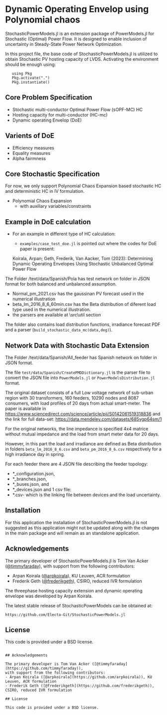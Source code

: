 # Dynamic Operating Envelop using Polynomial chaos

StochasticPowerModels.jl is an extension package of PowerModels.jl for 
Stochastic (Optimal) Power Flow. It is designed to enable inclusion of 
uncertainty in Steady-State Power Network Optimization. 

In this project file, the base code of StochasticPowerModels.jl is utilized to obtain Stochastic PV hosting capacity of LVDS. Activating the environment should be enough using:
 ```
    using Pkg
    Pkg.activate(".")
    Pkg.instantiate()
```
## Core Problem Specification

- Stochastic multi-conductor Optimal Power Flow (sOPF-MC) HC
- Hosting capacity for multi-conductor (HC-mc)
- Dynamic operating Envelop (DoE)


## Varients of DoE

- Efficiency measures
- Equality measures
- Alpha fairmness

## Core Stochastic Specification
For now, we only support Polynomial Chaos Expansion based stochastic HC and deterministic HC in IV formulation.

- Polynomial Chaos Expansion
    - with auxiliary variables/constraints

## Example in DoE calculation
- For an example in different type of HC calculation:
    - `examples/case_test_doe.jl` is pointed out where the codes for DoE paper is present:
    
    Koirala, Arpan; Geth, Frederik, Van Aacker, Tom (2023): Determining Dynamic Operating Envelopes Using Stochastic Unbalanced Optimal Power Flow 

The Folder /text/data/Spanish/Pola has test network on folder in JSON format for both balanced and unbalanced assumption.
- Normal_pm_2021.csv has the gaussinan PV forecast used in the numerical illustration
- beta_lm_2016_8_6_60min.csv has the Beta distribution of diferent load type used in the numerical illustration.
- the parsers are available at \src\util section

The folder also contains load distribution functions, irradiance forecast PDF and a parser (`build_stochastic_data_mc(data,deg)`).
    
## Network Data with Stochastic Data Extension
The Folder /text/data/Spanish/All_feeder has Spanish network on folder in JSON format. 

The file `test/data/Spanish/CreatePMDDictionary.jl` is the parser file to convert the JSON file into `PowerModels.jl` or `PowerModelsDistribution.jl` format.

The original dataset consists of a full Low voltage network of sub-urban region with 30 transformers, 160 feeders, 10290 nodes and 8087 consumers, with load profiles of 20 days from actual smart-meter.
The paper is available in https://www.sciencedirect.com/science/article/pii/S0142061519318836
and the link for full data-set: https://data.mendeley.com/datasets/685vgp64sm/1

For the original networks, the line impedance is specified 4x4 matrice without mutual impedance and the load from smart meter data for 20 days.

However, in this part the load and irradiance are defined as Beta distribution in folders `beta_lm_2016_8_6.csv` and `beta_pm_2016_8_6.csv` respectively for a high irradiance day in spring. 

For each feeder there are 4 JSON file describing the feeder topology:
	
- *_configuration.json, 
- *_branches.json, 
- *_buses.json, and 
- *_devices.json 
and 1 csv file:
- *.csv- which is the linking file between devices and the load uncertainty. 

    
## Installation
For this application the installation of StochasticPowerModels.jl is not suggested as this application might not be updated along with the changes in the main package and will remain as an standalone application.

## Acknowledgements

The primary developer of StochasticPowerModels.jl is Tom Van Acker ([@timmyfaraday](https://github.com/timmyfaraday)), 
with support from the following contributors:
- Arpan Koirala ([@arpkoirala](https://github.com/arpkoirala)), KU Leuven, ACR formulation
- Frederik Geth ([@frederikgeth](https://github.com/frederikgeth)), CSIRO, reduced IVR formulation

The threephase hosting capacity extension and dynamic operating envelope was developed by Arpan Koirala.

The latest stable release of StochasticPowerModels can be obtained at:

```
https://github.com/Electa-Git/StochasticPowerModels.jl
```
## License

This code is provided under a BSD license.

```

## Acknowledgements

The primary developer is Tom Van Acker ([@timmyfaraday](https://github.com/timmyfaraday)), 
with support from the following contributors:
- Arpan Koirala ([@arpkoirala](https://github.com/arpkoirala)), KU Leuven, ACR formulation
- Frederik Geth ([@frederikgeth](https://github.com/frederikgeth)), CSIRO, reduced IVR formulation

## License

This code is provided under a BSD license.
